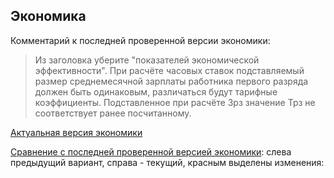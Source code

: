 ## Экономика

Комментарий к последней проверенной версии экономики:
> Из заголовка уберите "показателей экономической эффективности".
При расчёте часовых ставок подставляемый размер среднемесячной зарплаты
работника первого разряда должен быть одинаковым, различаться будут
тарифные коэффициенты. Подставленное при расчёте Зрз значение Трз не
соответствует ранее посчитанному.


[Актуальная версия экономики](https://cl.ly/0M3820140I0H/docs_generator(21).pdf)

[Сравнение с последней проверенной версией экономики](https://cl.ly/31420Y1K271M/firstIterationDiff.pdf): слева предыдущий вариант, справа - текущий, красным выделены изменения: 

